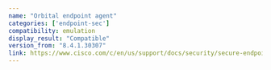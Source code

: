 ```yaml
---
name: "Orbital endpoint agent"
categories: ['endpoint-sec']
compatibility: emulation
display_result: "Compatible"
version_from: "8.4.1.30307"
link: https://www.cisco.com/c/en/us/support/docs/security/secure-endpoint/222016-cisco-secure-endpoints-windows-connect.html
---
```

